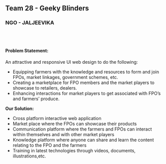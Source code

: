 
<h2>Team 28 - Geeky Blinders</h2>
<h3>NGO - <b>JALJEEVIKA</b></h3>
<br>
<br>
<h4>Problem Statement:</h4>
<p>
    An attractive and responsive UI web design to do the following:
<ul>
    <li>
        Equipping farmers with the knowledge and resources to form and join FPOs, market linkages, government schemes,
        etc.
    </li>
    <li>
        Creating a marketplace for FPO members and the market players to showcase to retailers, dealers.
    </li>
    <li>
        Enhancing interactions for market players to get associated with FPO’s and farmers’ produce.
    </li>
</ul>
</p>

<p>
    <b>Our Solution:</b>
<ul>
    <li>
        Cross platform interactive web application
    </li>
    <li>
        Market place where the FPOs can showcase their products
    </li>
    <li>
        Communication platform where the farmers and FPOs can interact within themselves and with other market players
    </li>
    <li>
        Knowledge platform where anyone can share and learn the content relating to the FPO and the farmers
    </li>
    <li>
        Training in latest technologies through videos, documents, illustrations,etc. 
    </li>
</ul>
</p>
